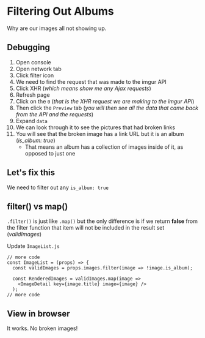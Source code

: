 # Filtering Out Albums
Why are our images all not showing up.

## Debugging
1. Open console
2. Open network tab
3. Click filter icon
4. We need to find the request that was made to the imgur API
5. Click XHR (_which means show me any Ajax requests_)
6. Refresh page
7. Click on the `0` (_that is the XHR request we are making to the imgur API_)
8. Then click the `Preview` tab (_you will then see all the data that came back from the API and the requests_)
9. Expand `data`
10. We can look through it to see the pictures that had broken links
11. You will see that the broken image has a link URL but it is an album (_is_album: true_)
    * That means an album has a collection of images inside of it, as opposed to just one

## Let's fix this
We need to filter out any `is_album: true`

## filter() vs map()
`.filter()` is just like `.map()` but the only difference is if we return **false** from the filter function that item will not be included in the result set (_validImages_)

Update `ImageList.js`

```
// more code
const ImageList = (props) => {
  const validImages = props.images.filter(image => !image.is_album);

  const RenderedImages = validImages.map(image =>
    <ImageDetail key={image.title} image={image} />
  );
// more code
```

## View in browser
It works. No broken images!
